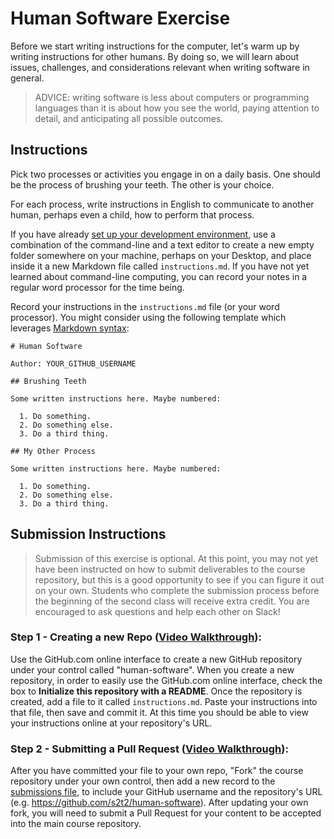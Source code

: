 # Human Software Exercise

Before we start writing instructions for the computer, let's warm up by writing instructions for other humans. By doing so, we will learn about issues, challenges, and considerations relevant when writing software in general.

> ADVICE: writing software is less about computers or programming languages than it is about how you see the world, paying attention to detail, and anticipating all possible outcomes.

## Instructions

Pick two processes or activities you engage in on a daily basis. One should be the process of brushing your teeth. The other is your choice.

For each process, write instructions in English to communicate to another human, perhaps even a child, how to perform that process.

If you have already [set up your development environment](/exercises/dev-environment-setup/exercise.md), use a combination of the command-line and a text editor to create a new empty folder somewhere on your machine, perhaps on your Desktop, and place inside it a new Markdown file called `instructions.md`. If you have not yet learned about command-line computing, you can record your notes in a regular word processor for the time being.

Record your instructions in the `instructions.md` file (or your word processor). You might consider using the following template which leverages [Markdown syntax](https://guides.github.com/pdfs/markdown-cheatsheet-online.pdf):

    # Human Software

    Author: YOUR_GITHUB_USERNAME

    ## Brushing Teeth

    Some written instructions here. Maybe numbered:

      1. Do something.
      2. Do something else.
      3. Do a third thing.

    ## My Other Process

    Some written instructions here. Maybe numbered:

      1. Do something.
      2. Do something else.
      3. Do a third thing.

## Submission Instructions

> Submission of this exercise is optional. At this point, you may not yet have been instructed on how to submit deliverables to the course repository, but this is a good opportunity to see if you can figure it out on your own. Students who complete the submission process before the beginning of the second class will receive extra credit. You are encouraged to ask questions and help each other on Slack!

### Step 1 - Creating a new Repo ([Video Walkthrough](https://youtu.be/DT1d3vQ9kHM)):

Use the GitHub.com online interface to create a new GitHub repository under your control called "human-software". When you create a new repository, in order to easily use the GitHub.com online interface, check the box to **Initialize this repository with a README**. Once the repository is created, add a file to it called `instructions.md`. Paste your instructions into that file, then save and commit it. At this time you should be able to view your instructions online at your repository's URL.


### Step 2 - Submitting a Pull Request ([Video Walkthrough](https://youtu.be/TKEEwue1BV0)):

After you have committed your file to your own repo, "Fork" the course repository under your own control, then add a new record to the [submissions file](submissions.csv), to include your GitHub username and the repository's URL (e.g. https://github.com/s2t2/human-software). After updating your own fork, you will need to submit a Pull Request for your content to be accepted into the main course repository.
